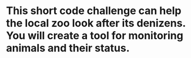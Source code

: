 # This short code challenge can help the local zoo look after its denizens. You will create a tool for monitoring animals and their status.
